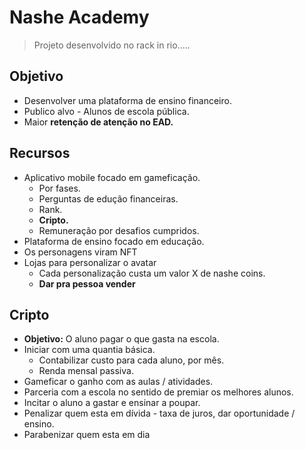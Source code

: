 # Nashe Academy

> Projeto desenvolvido no rack in rio.....

## Objetivo

  - Desenvolver uma plataforma de ensino financeiro.
  - Publico alvo - Alunos de escola pública.
  - Maior **retenção de atenção no EAD.**

## Recursos

  - Aplicativo mobile focado em gameficação.
    - Por fases.
    - Perguntas de edução financeiras.
    - Rank.
    - **Cripto.**
    - Remuneração por desafios cumpridos.
  - Plataforma de ensino focado em educação.
  - Os personagens viram NFT
  - Lojas para personalizar o avatar
    - Cada personalização custa um valor X de nashe coins.
    - **Dar pra pessoa vender**

## Cripto
 
  - **Objetivo:** O aluno pagar o que gasta na escola.
  - Iniciar com uma quantia básica.
    - Contabilizar custo para cada aluno, por mês.
    - Renda mensal passiva.
  - Gameficar o ganho com as aulas / atividades.
  - Parceria com a escola no sentido de premiar os melhores alunos.
  - Incitar o aluno a gastar e ensinar a poupar.
  - Penalizar quem esta em dívida - taxa de juros, dar oportunidade / ensino.
  - Parabenizar quem esta em dia
